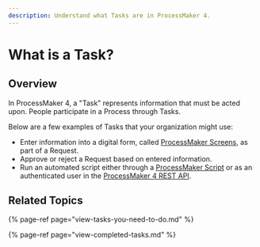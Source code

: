 ```yaml
---
description: Understand what Tasks are in ProcessMaker 4.
---
```


# What is a Task?

## Overview

In ProcessMaker 4, a "Task" represents information that must be acted upon. People participate in a Process through Tasks.

Below are a few examples of Tasks that your organization might use:

* Enter information into a digital form, called [ProcessMaker Screens](../../designing-processes/design-forms/what-is-a-form.md), as part of a Request.
* Approve or reject a Request based on entered information.
* Run an automated script either through a [ProcessMaker Script](../../designing-processes/scripts/what-is-a-script.md) or as an authenticated user in the [ProcessMaker 4 REST API](https://develop-demo.bpm4.qa.processmaker.net/api/documentation).

## Related Topics

{% page-ref page="view-tasks-you-need-to-do.md" %}

{% page-ref page="view-completed-tasks.md" %}

